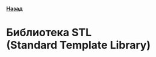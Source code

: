 [**Назад**](https://github.com/BurdichxD4r/Cpp_Lessons/tree/master)
# Библиотека STL<br>(Standard Template Library)